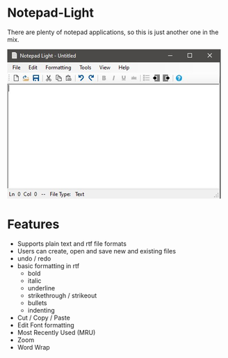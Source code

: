 # Notepad-Light

There are plenty of notepad applications, so this is just another one in the mix.

![image](https://github.com/desjarlais/desjarlais.github.io/blob/master/img/notepadlight.jpg)

# Features

* Supports plain text and rtf file formats
* Users can create, open and save new and existing files
* undo / redo 
* basic formatting in rtf 
  * bold
  * italic
  * underline
  * strikethrough / strikeout
  * bullets
  * indenting
* Cut / Copy / Paste 
* Edit Font formatting
* Most Recently Used (MRU)
* Zoom
* Word Wrap
